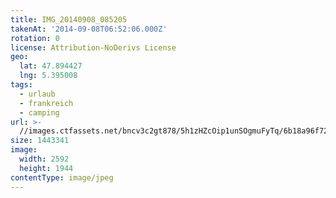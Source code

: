 ```yaml
---
title: IMG_20140908_085205
takenAt: '2014-09-08T06:52:06.000Z'
rotation: 0
license: Attribution-NoDerivs License
geo:
  lat: 47.894427
  lng: 5.395008
tags:
  - urlaub
  - frankreich
  - camping
url: >-
  //images.ctfassets.net/bncv3c2gt878/5h1zHZcOip1unSOgmuFyTq/6b18a96f72338885ff4194f4c4d161d9/img_20140908_085205_28312881755_o
size: 1443341
image:
  width: 2592
  height: 1944
contentType: image/jpeg
---
```


